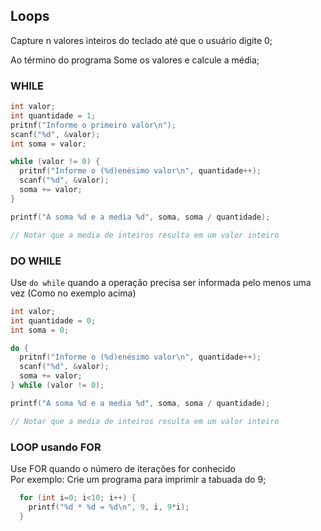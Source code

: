 ## Loops

Capture n valores inteiros do teclado até que o usuário digite 0;

Ao término do programa Some os valores e calcule a média;

### WHILE

```C
int valor;
int quantidade = 1;
pritnf("Informe o primeiro valor\n");
scanf("%d", &valor);
int soma = valor;

while (valor != 0) {
  pritnf("Informe o (%d)enésimo valor\n", quantidade++);
  scanf("%d", &valor);
  soma += valor;
}

printf("A soma %d e a media %d", soma, soma / quantidade);

// Notar que a media de inteiros resulta em um valor inteiro
```

### DO WHILE

Use `do while` quando a operação precisa ser informada pelo menos uma vez (Como no exemplo acima)

```C
int valor;
int quantidade = 0;
int soma = 0;

do {
  pritnf("Informe o (%d)enésimo valor\n", quantidade++);
  scanf("%d", &valor);
  soma += valor;
} while (valor != 0);

printf("A soma %d e a media %d", soma, soma / quantidade);

// Notar que a media de inteiros resulta em um valor inteiro
```

### LOOP usando FOR

Use FOR quando o número de iterações for conhecido  
Por exemplo: Crie um programa para imprimir a tabuada do 9;

```C
  for (int i=0; i<10; i++) {
    printf("%d * %d = %d\n", 9, i, 9*i);
  }

```
